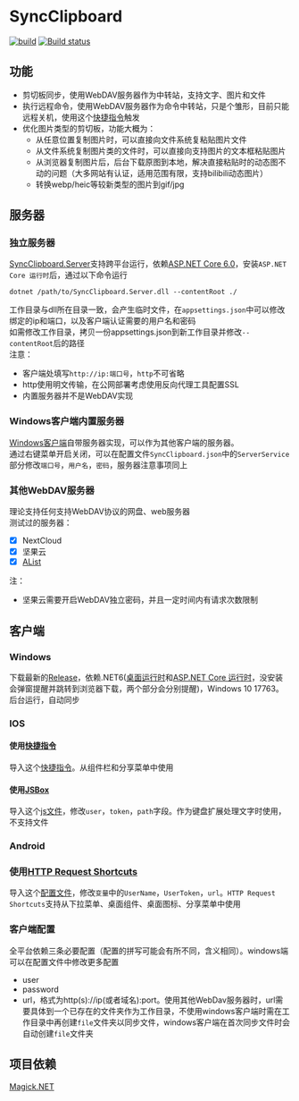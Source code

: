 # SyncClipboard
[![build](https://github.com/Jeric-X/SyncClipboard/actions/workflows/build.yml/badge.svg)](https://github.com/Jeric-X/SyncClipboard/actions/workflows/build.yml)
[![Build status](https://ci.appveyor.com/api/projects/status/4hm1au4xaikj96tr?svg=true)](https://ci.appveyor.com/project/Jeric-X/syncclipboard)

## 功能

- 剪切板同步，使用WebDAV服务器作为中转站，支持文字、图片和文件  
- 执行远程命令，使用WebDAV服务器作为命令中转站，只是个雏形，目前只能远程关机，使用这个[快捷指令](https://www.icloud.com/shortcuts/d3d807fb00774fe8ac10cd4a82260456)触发
- 优化图片类型的剪切板，功能大概为：
  - 从任意位置复制图片时，可以直接向文件系统复粘贴图片文件
  - 从文件系统复制图片类的文件时，可以直接向支持图片的文本框粘贴图片
  - 从浏览器复制图片后，后台下载原图到本地，解决直接粘贴时的动态图不动的问题（大多网站有认证，适用范围有限，支持bilibili动态图片）
  - 转换webp/heic等较新类型的图片到gif/jpg

## 服务器
### 独立服务器
[SyncClipboard.Server](https://github.com/Jeric-X/SyncClipboard/releases/)支持跨平台运行，依赖[ASP.NET Core 6.0](https://dotnet.microsoft.com/zh-cn/download/dotnet/6.0)，安装`ASP.NET Core 运行时`后，通过以下命令运行
```
dotnet /path/to/SyncClipboard.Server.dll --contentRoot ./
```
工作目录与dll所在目录一致，会产生临时文件，在`appsettings.json`中可以修改绑定的ip和端口，以及客户端认证需要的用户名和密码  
如需修改工作目录，拷贝一份appsettings.json到新工作目录并修改`--contentRoot`后的路径  
注意：
- 客户端处填写`http://ip:端口号`，`http`不可省略
- http使用明文传输，在公网部署考虑使用反向代理工具配置SSL
- 内置服务器并不是WebDAV实现

### Windows客户端内置服务器
[Windows客户端](#Windows)自带服务器实现，可以作为其他客户端的服务器。  
通过右键菜单开启关闭，可以在配置文件`SyncClipboard.json`中的`ServerService`部分修改`端口号`，`用户名`，`密码`，服务器注意事项同上

### 其他WebDAV服务器
理论支持任何支持WebDAV协议的网盘、web服务器  
测试过的服务器：   
- [x] NextCloud  
- [x] 坚果云  
- [x] [AList](https://alist.nn.ci/)

注：
- 坚果云需要开启WebDAV独立密码，并且一定时间内有请求次数限制

## 客户端
### Windows  
下载最新的[Release](https://github.com/Jeric-X/SyncClipboard/releases/)，依赖.NET6([桌面运行时](https://dotnet.microsoft.com/en-us/download/dotnet/thank-you/runtime-desktop-6.0.16-windows-x64-installer)和[ASP.NET Core 运行时](https://dotnet.microsoft.com/en-us/download/dotnet/thank-you/runtime-aspnetcore-6.0.16-windows-x64-installer)，没安装会弹窗提醒并跳转到浏览器下载，两个部分会分别提醒)，Windows 10 17763。后台运行，自动同步

### IOS 
#### 使用[快捷指令](https://apps.apple.com/cn/app/%E5%BF%AB%E6%8D%B7%E6%8C%87%E4%BB%A4/id1462947752)  

导入这个[快捷指令](https://www.icloud.com/shortcuts/9e2f44bd12a84935b715aac9b488f6ee)。从组件栏和分享菜单中使用

#### 使用[JSBox](https://apps.apple.com/cn/app/jsbox-%E5%AD%A6%E4%B9%A0%E5%86%99%E4%BB%A3%E7%A0%81/id1312014438)
导入这个[js文件](/script/Clipboard.js)，修改`user`，`token`，`path`字段。作为键盘扩展处理文字时使用，不支持文件

### Android
### 使用[HTTP Request Shortcuts](https://play.google.com/store/apps/details?id=ch.rmy.android.http_shortcuts)
导入这个[配置文件](/script/shortcuts.zip)，修改`变量`中的`UserName`，`UserToken`，`url`。`HTTP Request Shortcuts`支持从下拉菜单、桌面组件、桌面图标、分享菜单中使用

### 客户端配置

全平台依赖三条必要配置（配置的拼写可能会有所不同，含义相同）。windows端可以在配置文件中修改更多配置
- user
- password
- url，格式为http(s)://ip(或者域名):port。使用其他WebDav服务器时，url需要具体到一个已存在的文件夹作为工作目录，不使用windows客户端时需在工作目录中再创建`file`文件夹以同步文件，windows客户端在首次同步文件时会自动创建`file`文件夹

## 项目依赖
[Magick.NET](https://github.com/dlemstra/Magick.NET)
